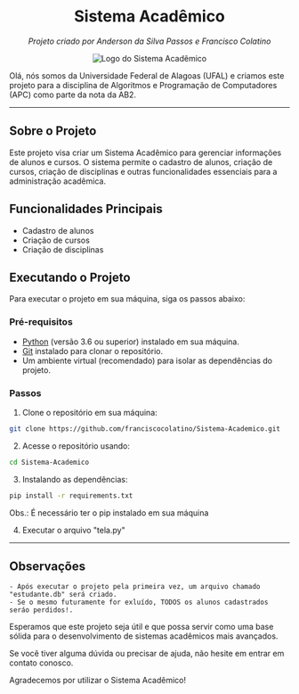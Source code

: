 <h1 align="center"> Sistema Acadêmico </h1>
<p align="center">
  <em>Projeto criado por Anderson da Silva Passos e Francisco Colatino</em>
</p>

<p align="center">
  <img src="https://encrypted-tbn2.gstatic.com/images?q=tbn:ANd9GcQpP7EwzsfKrdwxBIpCBE2Nb5YjYFTLYAY4DX_9dBRZST-5oZ-M" alt="Logo do Sistema Acadêmico">
</p>

Olá, nós somos da Universidade Federal de Alagoas (UFAL) e criamos este projeto para a disciplina de Algoritmos e Programação de Computadores (APC) como parte da nota da AB2.

---

## Sobre o Projeto

Este projeto visa criar um Sistema Acadêmico para gerenciar informações de alunos e cursos. O sistema permite o cadastro de alunos, criação de cursos, criação de disciplinas e outras funcionalidades essenciais para a administração acadêmica.

## Funcionalidades Principais

- Cadastro de alunos
- Criação de cursos
- Criação de disciplinas

## Executando o Projeto

Para executar o projeto em sua máquina, siga os passos abaixo:

### Pré-requisitos

- [Python](https://www.python.org/) (versão 3.6 ou superior) instalado em sua máquina.
- [Git](https://git-scm.com/) instalado para clonar o repositório.
- Um ambiente virtual (recomendado) para isolar as dependências do projeto.

### Passos

1. Clone o repositório em sua máquina:
  ```bash
  git clone https://github.com/franciscocolatino/Sistema-Academico.git
  ```
2. Acesse o repositório usando:
  ```bash
  cd Sistema-Academico
  ```
3. Instalando as dependências:
  ```bash
  pip install -r requirements.txt
  ```
  Obs.: É necessário ter o pip instalado em sua máquina
  
  4. Executar o arquivo "tela.py"
------------------------------------------------------------------------------------------------

## Observações
    - Após executar o projeto pela primeira vez, um arquivo chamado "estudante.db" será criado.
    - Se o mesmo futuramente for exluído, TODOS os alunos cadastrados seráo perdidos!.

Esperamos que este projeto seja útil e que possa servir como uma base sólida para o desenvolvimento de sistemas acadêmicos mais avançados.

Se você tiver alguma dúvida ou precisar de ajuda, não hesite em entrar em contato conosco.

Agradecemos por utilizar o Sistema Acadêmico!
